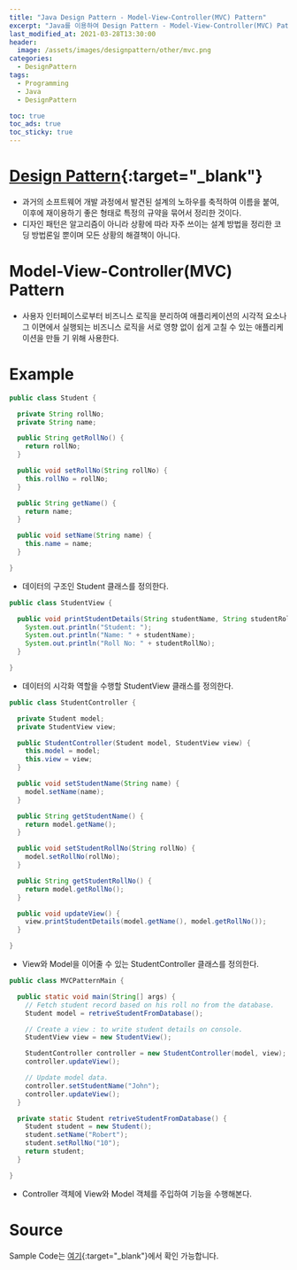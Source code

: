 ```yaml
---
title: "Java Design Pattern - Model-View-Controller(MVC) Pattern"
excerpt: "Java를 이용하여 Design Pattern - Model-View-Controller(MVC) Pattern에 대해 설명합니다."
last_modified_at: 2021-03-28T13:30:00
header:
  image: /assets/images/designpattern/other/mvc.png
categories:
  - DesignPattern
tags:
  - Programming
  - Java
  - DesignPattern

toc: true
toc_ads: true
toc_sticky: true
---
```

# [Design Pattern](../designpattern){:target="_blank"}
- 과거의 소프트웨어 개발 과정에서 발견된 설계의 노하우를 축적하여 이름을 붙여, 이후에 재이용하기 좋은 형태로 특정의 규약을 묶어서 정리한 것이다.
- 디자인 패턴은 알고리즘이 아니라 상황에 따라 자주 쓰이는 설계 방법을 정리한 코딩 방법론일 뿐이며 모든 상황의 해결책이 아니다.

# Model-View-Controller(MVC) Pattern
- 사용자 인터페이스로부터 비즈니스 로직을 분리하여 애플리케이션의 시각적 요소나 그 이면에서 실행되는 비즈니스 로직을 서로 영향 없이 쉽게 고칠 수 있는 애플리케이션을 만들 기 위해 사용한다.

# Example
```java
public class Student {

  private String rollNo;
  private String name;

  public String getRollNo() {
    return rollNo;
  }

  public void setRollNo(String rollNo) {
    this.rollNo = rollNo;
  }

  public String getName() {
    return name;
  }

  public void setName(String name) {
    this.name = name;
  }

}
```

- 데이터의 구조인 Student 클래스를 정의한다.

```java
public class StudentView {

  public void printStudentDetails(String studentName, String studentRollNo) {
    System.out.println("Student: ");
    System.out.println("Name: " + studentName);
    System.out.println("Roll No: " + studentRollNo);
  }

}
```

- 데이터의 시각화 역할을 수행할 StudentView 클래스를 정의한다.

```java
public class StudentController {

  private Student model;
  private StudentView view;

  public StudentController(Student model, StudentView view) {
    this.model = model;
    this.view = view;
  }

  public void setStudentName(String name) {
    model.setName(name);
  }

  public String getStudentName() {
    return model.getName();
  }

  public void setStudentRollNo(String rollNo) {
    model.setRollNo(rollNo);
  }

  public String getStudentRollNo() {
    return model.getRollNo();
  }

  public void updateView() {
    view.printStudentDetails(model.getName(), model.getRollNo());
  }

}
```

- View와 Model을 이어줄 수 있는 StudentController 클래스를 정의한다.

```java
public class MVCPatternMain {

  public static void main(String[] args) {
    // Fetch student record based on his roll no from the database.
    Student model = retriveStudentFromDatabase();

    // Create a view : to write student details on console.
    StudentView view = new StudentView();

    StudentController controller = new StudentController(model, view);
    controller.updateView();

    // Update model data.
    controller.setStudentName("John");
    controller.updateView();
  }

  private static Student retriveStudentFromDatabase() {
    Student student = new Student();
    student.setName("Robert");
    student.setRollNo("10");
    return student;
  }

}
```

- Controller 객체에 View와 Model 객체를 주입하여 기능을 수행해본다.

# Source
Sample Code는 [여기](https://github.com/GracefulSoul/designpattern/tree/master/src/main/java/gracefulsoul/other/mvc){:target="_blank"}에서 확인 가능합니다.